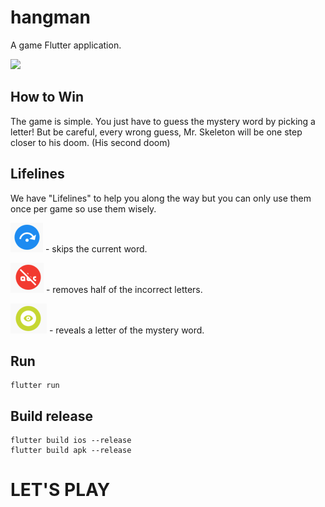# hangman

A game Flutter application.

![](hangman_demo.gif)

## How to Win

The game is simple. You just have to guess the mystery word by picking a letter! 
But be careful, every wrong guess, Mr. Skeleton will be one step closer to his doom. (His second doom)

## Lifelines

We have "Lifelines" to help you along the way but you can only use them once per game so use them wisely. 

![](skip.png) - skips the current word.

![](5050.png) - removes half of the incorrect letters.
 
![](reveal.png) - reveals a letter of the mystery word. 

## Run
```
flutter run
```

## Build release
```
flutter build ios --release
flutter build apk --release
```

# LET'S PLAY
